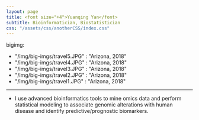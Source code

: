 ```yaml
---
layout: page
title: <font size="+4">Yuanqing Yan</font> 
subtitle: Bioinformatician, Biostatistician
css: "/assets/css/anotherCSS/index.css"
---
```




bigimg:
  - "/img/big-imgs/travel5.JPG" : "Arizona, 2018"
  - "/img/big-imgs/travel4.JPG" : "Arizona, 2018"
  - "/img/big-imgs/travel3.JPG" : "Arizona, 2018"
  - "/img/big-imgs/travel2.JPG" : "Arizona, 2018"
  - "/img/big-imgs/travel1.JPG" : "Arizona, 2018"
---

* I use advanced bioinformatics tools to mine omics data and perform statistical modeling to associate genomic alterations with human disease and identify predictive/prognostic biomarkers.
